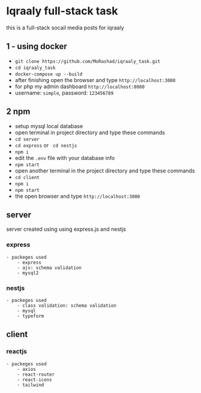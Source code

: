 # Iqraaly full-stack task

this is a full-stack socail media posts for iqraaly

## 1 - using docker

- `git clone https://github.com/MoRashad/iqraaly_task.git`
- `cd iqraaly_task`
- `docker-compose up --build`
- after finishing open the browser and type `http://localhost:3000`
- for php my admin dashboard `http://localhost:8080`
- username: `simple`, password: `123456789`

## 2 npm

- setup mysql local database
- open terminal in project directory and type these commands
- `cd server`
- `cd express` or ` cd nestjs`
- `npm i`
- edit the `.env` file with your database info
- `npm start`
- open another terminal in the project directory and type these commands
- `cd client`
- `npm i`
- `npm start`
- the open browser and type `http://localhost:3000`

## server

server created using using express.js and nestjs

### express

    - packeges used
    	- express
    	- ajv: schema validation
    	- mysql2

### nestjs

    - packeges used
    	- class validation: schema validation
    	- mysql
    	- typeform

## client

### reactjs

    - packeges used
    	- axios
    	- react-router
    	- react-icons
    	- tailwind
